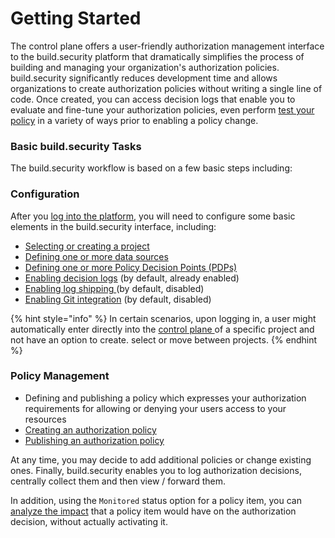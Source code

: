 # Getting Started

The control plane offers a user-friendly authorization management interface to the build.security platform that dramatically simplifies the process of building and managing your organization's authorization policies. build.security significantly reduces development time and allows organizations to create authorization policies without writing a single line of code. Once created, you can access decision logs that enable you to evaluate and fine-tune your authorization policies, even perform [test your policy](../policies/policy-testing/) in a variety of ways prior to enabling a policy change.

### Basic build.security Tasks

The build.security workflow is based on a few basic steps including:

### Configuration

After you [log into the platform](../logging-in/logging-in-1.md), you will need to configure some basic elements in the build.security interface, including:

* [Selecting or creating a project](../projects/project-selection-screen.md)
* [Defining one or more data sources](../data-sources/)
* [Defining one or more Policy Decision Points \(PDPs\)](../policy-decision-points-pdp/creating-a-new-pdp-configuration.md)
* [Enabling decision logs](../project-settings/decision-log-settings.md) \(by default, already enabled\) 
* [Enabling log shipping ](../project-settings/log-shipping.md#enabling-a-log-shipping-integration)\(by default, disabled\)
* [Enabling Git integration](../project-settings/git-integration-settings.md) \(by default, disabled\)



{% hint style="info" %}
In certain scenarios, upon logging in, a user might automatically enter directly into the [control plane ](control-plane-overview.md)of a specific project and not have an option to create. select or move between projects.
{% endhint %}

### Policy Management

* Defining and publishing a policy which expresses your authorization requirements for allowing or denying your users access to your resources
* [Creating an authorization policy](../policies/creating-a-new-policy.md)
* [Publishing an authorization policy](../projects/publish-project-configuration.md)

At any time, you may decide to add additional policies or change existing ones. Finally, build.security enables you to log authorization decisions, centrally collect them and then view / forward them.

In addition, using the `Monitored` status option for a policy item, you can [analyze the impact](../impact-analysis/) that a policy item would have on the authorization decision, without actually activating it.

